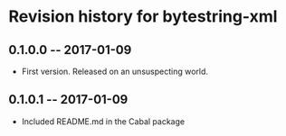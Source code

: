 # Revision history for bytestring-xml

## 0.1.0.0  -- 2017-01-09

* First version. Released on an unsuspecting world.

## 0.1.0.1 -- 2017-01-09

* Included README.md in the Cabal package
